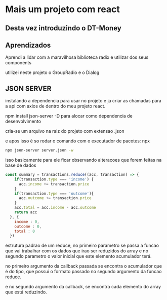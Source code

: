 # Mais um projeto com react

## Desta vez introduzindo o DT-Money

## Aprendizados 

Aprendi a lidar com a maravilhosa biblioteca radix e utilizar dos seus components

utilizei neste projeto o GroupRadio e o Dialog

## JSON SERVER
instalando a dependencia para usar no projeto e ja criar as chamadas para a api com axios de dentro do meu projeto react.

npm install json-server -D para alocar como dependencia de desenvolvimento

cria-se um arquivo na raiz do projeto com extensao .json

e apos isso é so rodar o comando com o executador de pacotes: npx

`````bash
npx json-server server.json -w

`````

isso basicamente para ele ficar observando alteracoes que forem feitas na base de dados

````js
const summary = transactions.reduce((acc, transaction) => {
    if(transaction.type === 'income') {
      acc.income += transaction.price
    }
    if(transaction.type === 'outcome'){
      acc.outcome += transaction.price
    }
    acc.total = acc.income - acc.outcome
    return acc
  }, {
    income : 0,
    outcome : 0,
    total : 0
  })
````

estrutura padrao de um reduce, no primeiro parametro se passa a funcao que vai trabalhar com os dados que irao ser reduzidos do array e no segundo parametro o valor inicial que este elemento acumulador terá.

no primeiro argumento da callback passada se encontra o acumulador que é do tipo, que possui o formato passado no segundo argumento da funcao reduce.

e no segundo argumento da callback, se encontra cada elemento do array que está reduzindo.

